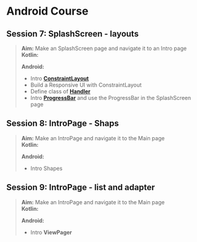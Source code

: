 # Android Course



## Session 7:    SplashScreen  - layouts
> **Aim:**   Make an SplashScreen page and navigate it to an Intro page<br>
> **Kotlin:**
> 
>
>
> **Android:**
> - Intro **[ConstraintLayout](https://developer.android.com/develop/ui/views/layout/constraint-layout)**<br>
> - Build a Responsive UI with ConstraintLayout 
> - Define class of **[Handler](https://developer.android.com/reference/android/os/Handler#:~:text=A%20Handler%20allows%20you%20to,is%20bound%20to%20a%20Looper%20.)**
> - Intro **[ProgressBar](https://developer.android.com/reference/android/widget/ProgressBar)**  and use the ProgressBar in the SplashScreen page






## Session 8:   IntroPage  - Shaps
> **Aim:**   Make an IntroPage and navigate it to the Main page<br>
> **Kotlin:**
> 
>
>
> **Android:** 
> - Intro Shapes





## Session 9:   IntroPage  - list and adapter
> **Aim:**   Make an IntroPage and navigate it to the Main page<br>
> **Kotlin:**
> 
>
>
> **Android:** 
> - Intro **ViewPager**



